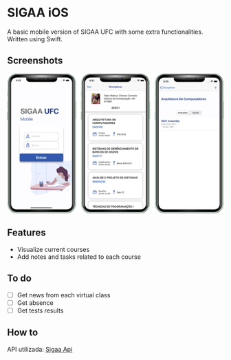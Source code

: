 # SIGAA iOS
A basic mobile version of SIGAA UFC with some extra functionalities. Written using Swift.

## Screenshots
![Screenshots](https://raw.githubusercontent.com/talesconrado/sigaaiOS/master/pics/screenshots.png)

## Features
* Visualize current courses
* Add notes and tasks related to each course

## To do
- [ ] Get news from each virtual class
- [ ] Get absence
- [ ] Get tests results

## How to
API utilizada: [ Sigaa Api ](https://github.com/gabrielfvale/sigaapi)
